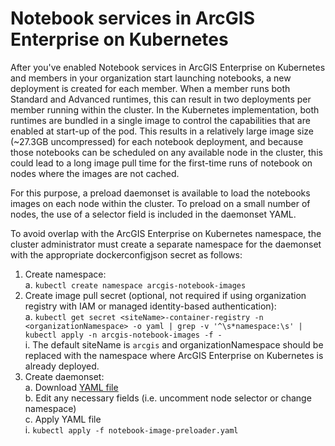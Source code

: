 # Notebook services in ArcGIS Enterprise on Kubernetes
After you've enabled Notebook services in ArcGIS Enterprise on Kubernetes and members in your organization start launching notebooks, a new deployment is created for each member. When a member runs both Standard and Advanced runtimes, this can result in two deployments per member running within the cluster. In the Kubernetes implementation, both runtimes are bundled in a single image to control the capabilities that are enabled at start-up of the pod. This results in a relatively large image size (~27.3GB uncompressed) for each notebook deployment, and because those notebooks can be scheduled on any available node in the cluster, this could lead to a long image pull time for the first-time runs of notebook on nodes where the images are not cached.

For this purpose, a preload daemonset is available to load the notebooks images on each node within the cluster. To preload on a small number of nodes, the use of a selector field is included in the daemonset YAML.

To avoid overlap with the ArcGIS Enterprise on Kubernetes namespace, the cluster administrator must create a separate namespace for the daemonset with the appropriate dockerconfigjson secret as follows:

1. Create namespace:
<br>    a. `kubectl create namespace arcgis-notebook-images`
2. Create image pull secret (optional, not required if using organization registry with IAM or managed identity-based authentication):
<br>    a. `kubectl get secret <siteName>-container-registry -n <organizationNamespace> -o yaml | grep -v '^\s*namespace:\s' | kubectl apply -n arcgis-notebook-images -f -`
<br>        i. The default siteName is `arcgis` and organizationNamespace should be replaced with the namespace where ArcGIS Enterprise on Kubernetes is already deployed.
5. Create daemonset:
<br>    a. Download [YAML file](https://github.com/Esri/arcgis-enterprise-on-kubernetes-resources/blob/main/Notebooks/notebook-image-preloader.yaml)
<br>    b. Edit any necessary fields (i.e. uncomment node selector or change namespace)
<br>    c. Apply YAML file
<br>        i. `kubectl apply -f notebook-image-preloader.yaml`

